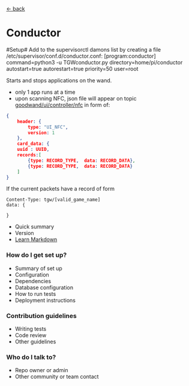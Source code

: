 [<- back](../README.md)

# Conductor #

#Setup#
Add to the supervisorctl damons list by creating a file /etc/supervisor/conf.d/conductor.conf:
[program:conductor]
command=python3 -u TGWconductor.py
directory=home/pi/conductor
autostart=true
autorestart=true
priority=50
user=root

Starts and stops applications on the wand.

* only 1 app runs at a time
* upon scanning NFC, json file will appear on topic [goodwand/ui/controller/nfc](https://docs.google.com/document/d/1EQ_fzZ6YO6zBUwkgNV-5BrYl-nJrFWuGkKr-3ds7GKU/edit#) in form of:

```json
{
    header: {
        type: "UI_NFC",
        version: 1
    },
    card_data: {
    uuid : UUID,
    records:[
        {type: RECORD_TYPE,  data: RECORD_DATA},
        {type: RECORD_TYPE,  data: RECORD_DATA}
    ]
}
```

If the current packets have a record of form
```
Content-Type: tgw/[valid_game_name]
data: {
    
}
```

* Quick summary
* Version
* [Learn Markdown](https://bitbucket.org/tutorials/markdowndemo)

### How do I get set up? ###

* Summary of set up
* Configuration
* Dependencies
* Database configuration
* How to run tests
* Deployment instructions

### Contribution guidelines ###

* Writing tests
* Code review
* Other guidelines

### Who do I talk to? ###

* Repo owner or admin
* Other community or team contact